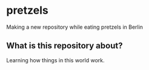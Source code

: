 # pretzels
Making a new repository while eating pretzels in Berlin

## What is this repository about?
Learning how things in this world work.
